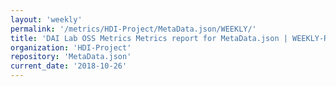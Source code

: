 ```yaml
---
layout: 'weekly'
permalink: '/metrics/HDI-Project/MetaData.json/WEEKLY/'
title: 'DAI Lab OSS Metrics Metrics report for MetaData.json | WEEKLY-REPORT-2018-10-26'
organization: 'HDI-Project'
repository: 'MetaData.json'
current_date: '2018-10-26'
---
```


